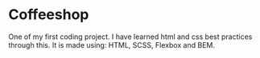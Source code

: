# Coffeeshop
One of my first coding project. I have learned html and css best practices through this. It is made using: HTML, SCSS, Flexbox and BEM.
